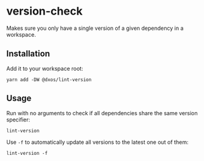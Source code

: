# version-check

Makes sure you only have a single version of a given dependency in a workspace.

## Installation 

Add it to your workspace root:

```
yarn add -DW @dxos/lint-version
```

## Usage

Run with no arguments to check if all dependencies share the same version specifier:

```
lint-version
```

Use `-f` to automatically update all versions to the latest one out of them:

```
lint-version -f
```
